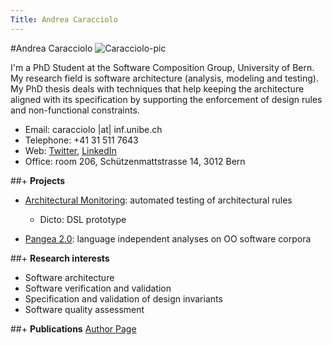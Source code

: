 ```yaml
---
Title: Andrea Caracciolo
---
```

#Andrea Caracciolo
![Caracciolo-pic](%assets_url%/files/8a/rsx3ngvrxv606svo9dctxd6165g6nc/me.jpg)



I'm a PhD Student at the Software Composition Group, University of Bern. 
My research field is software architecture (analysis, modeling and testing). 
My PhD thesis deals with techniques that help keeping the architecture aligned with its specification by supporting the enforcement of design rules and non-functional constraints.  

-  Email: caracciolo |at| inf.unibe.ch 
-  Telephone: \+41 31 511 7643
-  Web: [Twitter](https://twitter.com/AefCaracciolo),  [LinkedIn](https://www.linkedin.com/in/andreacaracciolo/en)
-  Office: room 206, Schützenmattstrasse 14, 3012 Bern


##\+ **Projects**

-  [Architectural Monitoring](%base_url%/research/arch-constr): automated testing of architectural rules
	-  Dicto: DSL prototype   

-  [Pangea 2.0](%base_url%/research/pangea):  language independent analyses on OO software corpora

##\+ **Research interests**

-  Software architecture 
-  Software verification and validation
-  Specification and validation of design invariants 
-  Software quality assessment

##\+ **Publications**
[Author Page](%assets_url%/scgbib/?query=caracciolo&filter=Year)
